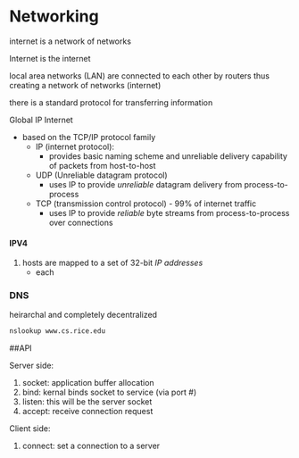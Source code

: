 # Networking

internet is a network of networks

Internet is the internet

local area networks (LAN) are connected to each other by routers thus creating a network of networks (internet)

there is a standard protocol for transferring information

Global IP Internet

- based on the TCP/IP protocol family
  - IP (internet protocol):
    - provides basic naming scheme and unreliable delivery capability of packets from host-to-host
  - UDP (Unreliable datagram protocol)
    - uses IP to provide *unreliable* datagram delivery from process-to-process
  - TCP (transmission control protocol) - 99% of internet traffic
    - uses IP to provide *reliable* byte streams from process-to-process over connections

#### IPV4

1. hosts are mapped to a set of 32-bit *IP addresses*
   - each 

### DNS

heirarchal and completely decentralized



```bash
nslookup www.cs.rice.edu
```



##API

Server side:

1. socket: application buffer allocation
2. bind: kernal binds socket to service (via port #)
3. listen: this will be the server socket
4. accept: receive connection request

Client side:

1. connect: set a connection to a server